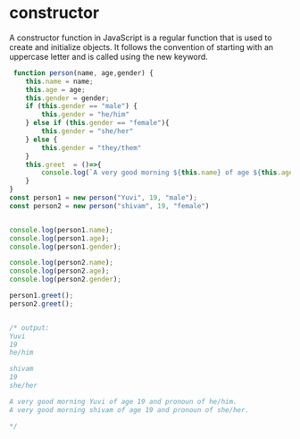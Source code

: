 # constructor

A constructor function in JavaScript is a regular function that is used to create and initialize objects. It follows the convention of starting with an uppercase letter and is called using the new keyword.


```js
 function person(name, age,gender) {
    this.name = name;
    this.age = age;
    this.gender = gender;
    if (this.gender == "male") {
        this.gender = "he/him"
    } else if (this.gender == "female"){
        this.gender = "she/her"
    } else {
        this.gender = "they/them"
    }
    this.greet  = ()=>{
        console.log(`A very good morning ${this.name} of age ${this.age} and pronoun of ${this.gender}.`);
    }
}
const person1 = new person("Yuvi", 19, "male");
const person2 = new person("shivam", 19, "female")


console.log(person1.name);
console.log(person1.age);
console.log(person1.gender);    

console.log(person2.name);
console.log(person2.age);
console.log(person2.gender);    

person1.greet();
person2.greet();


/* output:
Yuvi
19
he/him

shivam
19
she/her

A very good morning Yuvi of age 19 and pronoun of he/him.
A very good morning shivam of age 19 and pronoun of she/her.

*/
```